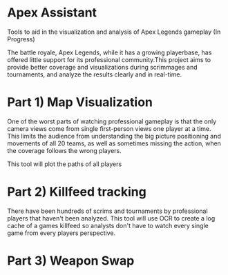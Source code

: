 # Apex Assistant
Tools to aid in the visualization and analysis of Apex Legends gameplay (In Progress)

The battle royale, Apex Legends, while it has a growing playerbase, has offered little support
for its professional community.This project aims to provide better coverage and visualizations
during scrimmages and tournaments, and analyze the results clearly and in real-time.

# Part 1) Map Visualization
One of the worst parts of watching professional gameplay is that the only camera views come from
single first-person views one player at a time. This limits the audience from understanding the big
picture positioning and movements of all 20 teams, as well as sometimes missing the action, when the
coverage follows the wrong players.

This tool will plot the paths of all players 

# Part 2) Killfeed tracking
There have been hundreds of scrims and tournaments by professional players that haven't been analyzed. This tool will use
OCR to create a log cache of a games killfeed so analysts don't have to watch every single game from every
players perspective.

# Part 3) Weapon Swap
